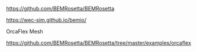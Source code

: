 


https://github.com/BEMRosetta/BEMRosetta

https://wec-sim.github.io/bemio/

OrcaFlex Mesh

https://github.com/BEMRosetta/BEMRosetta/tree/master/examples/orcaflex